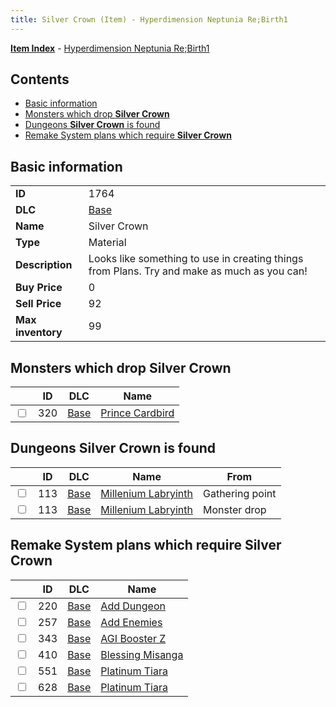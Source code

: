 ```yaml
---
title: Silver Crown (Item) - Hyperdimension Neptunia Re;Birth1
---
```


[**Item Index**](/neptunia/rb1/item/index.html) - [Hyperdimension Neptunia Re;Birth1](/neptunia/rb1)

## Contents

- [Basic information](#basic-information)
- [Monsters which drop **Silver Crown**](#monsters-which-drop-silver-crown)
- [Dungeons **Silver Crown** is found](#dungeons-silver-crown-is-found)
- [Remake System plans which require **Silver Crown**](#remake-system-plans-which-require-silver-crown)

## Basic information

|   |   |
| -- | -- |
| **ID** | 1764 |
| **DLC** | [Base](/neptunia/rb1/dlc/1-base.html) |
| **Name** | Silver Crown |
| **Type** | Material |
| **Description** | Looks like something to use in creating things from Plans. Try and make as much as you can! |
| **Buy Price** | 0 |
| **Sell Price** | 92 |
| **Max inventory** | 99 |


## Monsters which drop **Silver Crown**

|    | ID | DLC | Name |
| -- | -- | --- | ---- |
| <input type="checkbox" id="rb1-monster-1-320" class="trackbox" /> | 320 | [Base](/neptunia/rb1/dlc/1-base.html) | [Prince Cardbird](/neptunia/rb1/monster/1-320-prince-cardbird.html) |


## Dungeons **Silver Crown** is found

|    | ID | DLC | Name | From |
| -- | -- | --- | ---- | ---- |
| <input type="checkbox" id="rb1-dungeon-1-113" class="trackbox" /> | 113 | [Base](/neptunia/rb1/dlc/1-base.html) | [Millenium Labryinth](/neptunia/rb1/dungeon/1-113-millenium-labryinth.html) | Gathering point |
| <input type="checkbox" id="rb1-dungeon-1-113" class="trackbox" /> | 113 | [Base](/neptunia/rb1/dlc/1-base.html) | [Millenium Labryinth](/neptunia/rb1/dungeon/1-113-millenium-labryinth.html) | Monster drop |


## Remake System plans which require **Silver Crown**

|    | ID | DLC | Name |
| -- | -- | --- | ---- |
| <input type="checkbox" id="rb1-quest-1-220" class="trackbox" /> | 220 | [Base](/neptunia/rb1/dlc/1-base.html) | [Add Dungeon](/neptunia/rb1/quest/1-220-add-dungeon.html) |
| <input type="checkbox" id="rb1-quest-1-257" class="trackbox" /> | 257 | [Base](/neptunia/rb1/dlc/1-base.html) | [Add Enemies](/neptunia/rb1/quest/1-257-add-enemies.html) |
| <input type="checkbox" id="rb1-quest-1-343" class="trackbox" /> | 343 | [Base](/neptunia/rb1/dlc/1-base.html) | [AGI Booster Z](/neptunia/rb1/quest/1-343-agi-booster-z.html) |
| <input type="checkbox" id="rb1-quest-1-410" class="trackbox" /> | 410 | [Base](/neptunia/rb1/dlc/1-base.html) | [Blessing Misanga](/neptunia/rb1/quest/1-410-blessing-misanga.html) |
| <input type="checkbox" id="rb1-quest-1-551" class="trackbox" /> | 551 | [Base](/neptunia/rb1/dlc/1-base.html) | [Platinum Tiara](/neptunia/rb1/quest/1-551-platinum-tiara.html) |
| <input type="checkbox" id="rb1-quest-1-628" class="trackbox" /> | 628 | [Base](/neptunia/rb1/dlc/1-base.html) | [Platinum Tiara](/neptunia/rb1/quest/1-628-platinum-tiara.html) |
